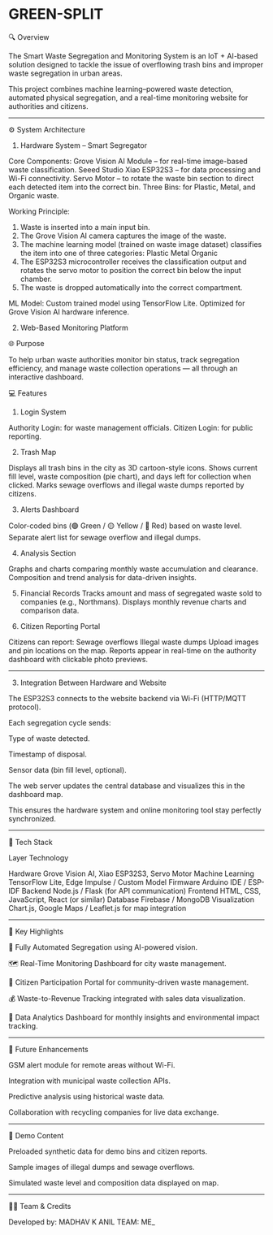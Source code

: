 # GREEN-SPLIT

🔍 Overview

The Smart Waste Segregation and Monitoring System is an IoT + AI-based solution designed to tackle the issue of overflowing trash bins and improper waste segregation in urban areas.

This project combines machine learning–powered waste detection, automated physical segregation, and a real-time monitoring website for authorities and citizens.


---

⚙ System Architecture

1. Hardware System – Smart Segregator

Core Components:
Grove Vision AI Module – for real-time image-based waste classification.
Seeed Studio Xiao ESP32S3 – for data processing and Wi-Fi connectivity.
Servo Motor – to rotate the waste bin section to direct each detected item into the correct bin.
Three Bins: for Plastic, Metal, and Organic waste.


Working Principle:

1. Waste is inserted into a main input bin.
2. The Grove Vision AI camera captures the image of the waste.
3. The machine learning model (trained on waste image dataset) classifies the item into one of three categories:
Plastic
Metal
Organic
4. The ESP32S3 microcontroller receives the classification output and rotates the servo motor to position the correct bin below the input chamber.
5. The waste is dropped automatically into the correct compartment.

ML Model:
Custom trained model using TensorFlow Lite.
Optimized for Grove Vision AI hardware inference.

2. Web-Based Monitoring Platform

🌐 Purpose

To help urban waste authorities monitor bin status, track segregation efficiency, and manage waste collection operations — all through an interactive dashboard.

💻 Features

1. Login System

Authority Login: for waste management officials.
Citizen Login: for public reporting.

2. Trash Map 

Displays all trash bins in the city as 3D cartoon-style icons.
Shows current fill level, waste composition (pie chart), and days left for collection when clicked.
Marks sewage overflows and illegal waste dumps reported by citizens.


3. Alerts Dashboard

Color-coded bins (🟢 Green / 🟡 Yellow / 🔴 Red) based on waste level.
Separate alert list for sewage overflow and illegal dumps.

4. Analysis Section

Graphs and charts comparing monthly waste accumulation and clearance.
Composition and trend analysis for data-driven insights.

5. Financial Records
Tracks amount and mass of segregated waste sold to companies (e.g., Northmans).
Displays monthly revenue charts and comparison data.



6. Citizen Reporting Portal

Citizens can report:
Sewage overflows
Illegal waste dumps
Upload images and pin locations on the map.
Reports appear in real-time on the authority dashboard with clickable photo previews.





---

3. Integration Between Hardware and Website

The ESP32S3 connects to the website backend via Wi-Fi (HTTP/MQTT protocol).

Each segregation cycle sends:

Type of waste detected.

Timestamp of disposal.

Sensor data (bin fill level, optional).


The web server updates the central database and visualizes this in the dashboard map.

This ensures the hardware system and online monitoring tool stay perfectly synchronized.



---

🧠 Tech Stack

Layer	Technology

Hardware	Grove Vision AI, Xiao ESP32S3, Servo Motor
Machine Learning	TensorFlow Lite, Edge Impulse / Custom Model
Firmware	Arduino IDE / ESP-IDF
Backend	Node.js / Flask (for API communication)
Frontend	HTML, CSS, JavaScript, React (or similar)
Database	Firebase / MongoDB
Visualization	Chart.js, Google Maps / Leaflet.js for map integration



---

🧩 Key Highlights

🔄 Fully Automated Segregation using AI-powered vision.

🗺 Real-Time Monitoring Dashboard for city waste management.

👥 Citizen Participation Portal for community-driven waste management.

💰 Waste-to-Revenue Tracking integrated with sales data visualization.

🌱 Data Analytics Dashboard for monthly insights and environmental impact tracking.



---

🚀 Future Enhancements

GSM alert module for remote areas without Wi-Fi.

Integration with municipal waste collection APIs.

Predictive analysis using historical waste data.

Collaboration with recycling companies for live data exchange.



---

📸 Demo Content

Preloaded synthetic data for demo bins and citizen reports.

Sample images of illegal dumps and sewage overflows.

Simulated waste level and composition data displayed on map.



---

👩‍💻 Team & Credits

Developed by: MADHAV K ANIL
TEAM: ME_
